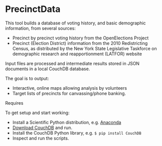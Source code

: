 # PrecinctData

This tool builds a database of voting history, and basic demographic information,
from several sources:

* Precinct by precinct voting history from the OpenElections Project
* Precinct (Election District) information from the 2010 Redistricting Census,
as distributed by the New York State Legislative Taskforce on demographic
research and reapportionment (LATFOR) website

Input files are processed and intermediate results stored in JSON documents in
a local CouchDB database.

The goal is to output:

* Interactive, online maps allowing analysis by volunteers
* Target lists of precincts for canvassing/phone banking.

Requires

To get setup and start working:

* Install a Scientific Python distribution, e.g. [Anaconda](https://www.continuum.io/downloads)
* [Download CouchDB](http://couchdb.apache.org) and run.
* Install the CouchDB Python library, e.g. `$ pip install CouchDB`
* Inspect and run the scripts.
